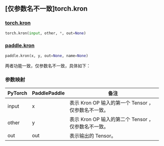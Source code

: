 ## [仅参数名不一致]torch.kron

### [torch.kron](https://pytorch.org/docs/stable/generated/torch.kron.html#torch-kron)

```python
torch.kron(input, other, *, out=None)
```

### [paddle.kron](https://www.paddlepaddle.org.cn/documentation/docs/zh/api/paddle/kron_cn.html#kron)

```python
paddle.kron(x, y, out=None, name=None)
```

两者功能一致，仅参数名不一致，具体如下：

### 参数映射
| PyTorch | PaddlePaddle | 备注                                                |
| ------- | ------------ | --------------------------------------------------- |
| input   | x            | 表示 Kron OP 输入的第一个 Tensor ，仅参数名不一致。    |
| other   | y            | 表示 Kron OP 输入的第二个 Tensor ，仅参数名不一致。    |
| out     | out          | 表示输出的 Tensor。                                  |
